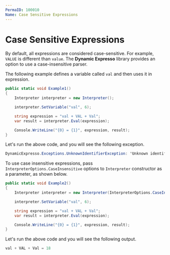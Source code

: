 ```yaml
---
PermaID: 100010
Name: Case Sensitive Expressions
---
```


# Case Sensitive Expressions

By default, all expressions are considered case-sensitive. For example, `VALUE` is different than `value`. The **Dynamic Expresso** library provides an option to use a case-insensitive parser.

The following example defines a variable called `val` and then uses it in expression.

```csharp
public static void Example1()
{
    Interpreter interpreter = new Interpreter();

    interpreter.SetVariable("val", 6);

    string expression = "val + VAL + Val";
    var result = interpreter.Eval(expression);

    Console.WriteLine("{0} = {1}", expression, result);
}
```

Let's run the above code, and you will see the following exception.

```csharp
DynamicExpresso.Exceptions.UnknownIdentifierException: 'Unknown identifier 'VAL' (at index 6).'
```

To use case insensitive expressions, pass `InterpreterOptions.CaseInsensitive` options to `Interpreter` constructor as a parameter, as shown below.

```csharp
public static void Example2()
{
    Interpreter interpreter = new Interpreter(InterpreterOptions.CaseInsensitive);

    interpreter.SetVariable("val", 6);

    string expression = "val + VAL + Val";
    var result = interpreter.Eval(expression);

    Console.WriteLine("{0} = {1}", expression, result);
}
```

Let's run the above code and you will see the following output.

```csharp
val + VAL + Val = 18
```
